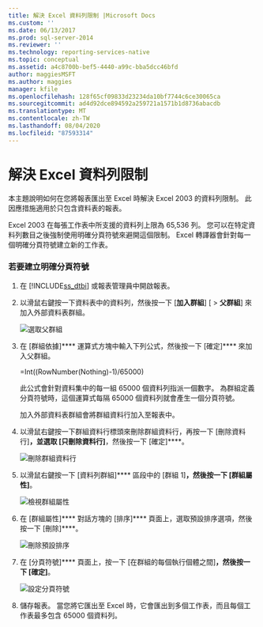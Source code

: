 ```yaml
---
title: 解決 Excel 資料列限制 |Microsoft Docs
ms.custom: ''
ms.date: 06/13/2017
ms.prod: sql-server-2014
ms.reviewer: ''
ms.technology: reporting-services-native
ms.topic: conceptual
ms.assetid: a4c8700b-bef5-4440-a99c-bba5dcc46bfd
author: maggiesMSFT
ms.author: maggies
manager: kfile
ms.openlocfilehash: 128f65cf09833d23234da10bf7744c6ce30065ca
ms.sourcegitcommit: ad4d92dce894592a259721a1571b1d8736abacdb
ms.translationtype: MT
ms.contentlocale: zh-TW
ms.lasthandoff: 08/04/2020
ms.locfileid: "87593314"
---
```

# <a name="work-around-the-excel-row-limitation"></a>解決 Excel 資料列限制
  本主題說明如何在您將報表匯出至 Excel 時解決 Excel 2003 的資料列限制。 此因應措施適用於只包含資料表的報表。  
  
 Excel 2003 在每張工作表中所支援的資料列上限為 65,536 列。 您可以在特定資料列數目之後強制使用明確分頁符號來避開這個限制。 Excel 轉譯器會針對每一個明確分頁符號建立新的工作表。  
  
### <a name="to-create-an-explicit-page-break"></a>若要建立明確分頁符號  
  
1.  在 [!INCLUDE[ss_dtbi](../../includes/ss-dtbi-md.md)] 或報表管理員中開啟報表。  
  
2.  以滑鼠右鍵按一下資料表中的資料列，然後按一下 [**加入群組**] [  >  **父群組**] 來加入外部資料表群組。  
  
     ![選取父群組](../media/datarow-selectparentgroup.png "選取父群組")  
  
3.  在 [群組依據]**** 運算式方塊中輸入下列公式，然後按一下 [確定]**** 來加入父群組。  
  
     =Int((RowNumber(Nothing)-1)/65000)  
  
     此公式會針對資料集中的每一組 65000 個資料列指派一個數字。 為群組定義分頁符號時，這個運算式每隔 65000 個資料列就會產生一個分頁符號。  
  
     加入外部資料表群組會將群組資料行加入至報表中。  
  
4.  以滑鼠右鍵按一下群組資料行標頭來刪除群組資料行，再按一下 [刪除資料行]****，並選取 [只刪除資料行]****，然後按一下 [確定]****。  
  
     ![刪除群組資料行](../media/groupcolumn-delete-updated.png "刪除群組資料行")  
  
5.  以滑鼠右鍵按一下 [資料列群組]**** 區段中的 [群組 1]****，然後按一下 [群組屬性]****。  
  
     ![檢視群組屬性](../media/groupproperties-updated.png "檢視群組屬性")  
  
6.  在 [群組屬性]**** 對話方塊的 [排序]**** 頁面上，選取預設排序選項，然後按一下 [刪除]****。  
  
     ![刪除預設排序](../media/groupproperties-sorting-updated.png "刪除預設排序")  
  
7.  在 [分頁符號]**** 頁面上，按一下 [在群組的每個執行個體之間]****，然後按一下 [確定]****。  
  
     ![設定分頁符號](../media/groupproperties-pagebreaks-updated.png "設定分頁符號")  
  
8.  儲存報表。 當您將它匯出至 Excel 時，它會匯出到多個工作表，而且每個工作表最多包含 65000 個資料列。  
  
  
